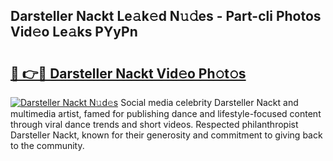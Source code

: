 ## Darsteller Nackt Le𝚊k𝚎d N𝚞𝚍es - Part-cli Photos Vid𝚎o Le𝚊ks PYyPn

# <h2><a href="http://fb43dq1.evod.top/?m=Darsteller+Nackt">🔗 👉🔴 Darsteller Nackt Vid𝚎o Ph𝚘t𝚘s</a></h2>

[![Darsteller Nackt N𝚞d𝚎s](https://i.imgur.com/8V9OHl7.gif)](http://fb43dq1.evod.top/?m=Darsteller+Nackt)
Social media celebrity Darsteller Nackt and multimedia artist, famed for publishing dance and lifestyle-focused content through viral dance trends and short videos. Respected philanthropist Darsteller Nackt, known for their generosity and commitment to giving back to the community. 
